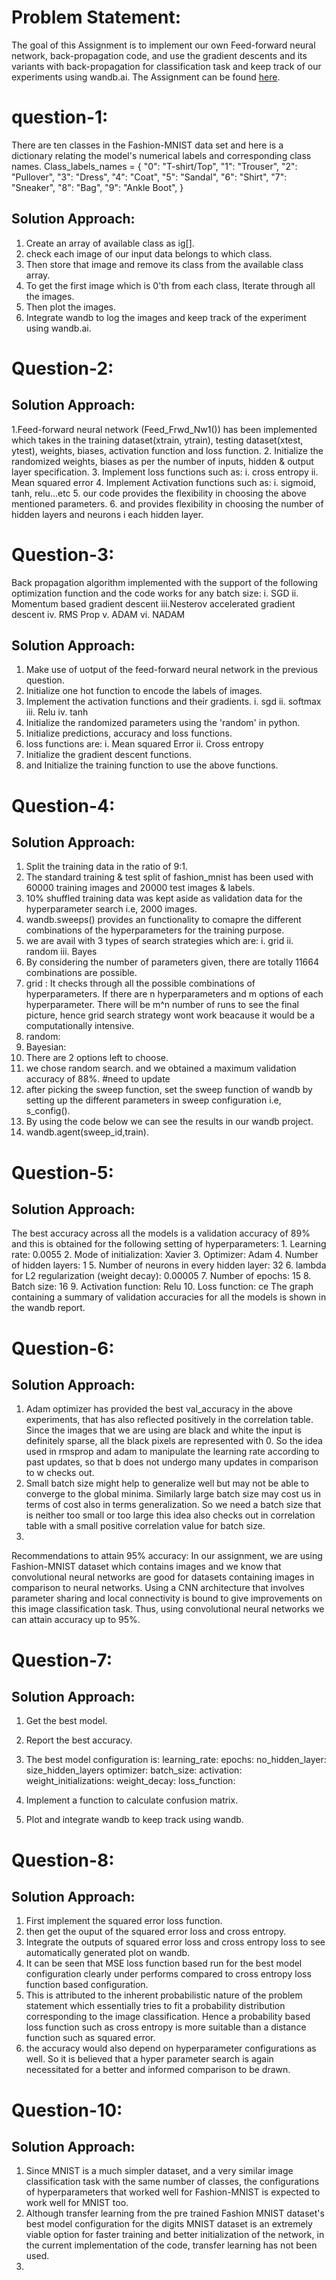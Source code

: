 # Problem Statement:
The goal of this Assignment is to implement our own Feed-forward neural network, back-propagation code, and use the gradient descents and its variants with back-propagation for classification task and keep track of our experiments using wandb.ai.
The Assignment can be found [here](https://wandb.ai/miteshk/assignments/reports/Assignment-1--VmlldzozNjk4NDE?accessToken=r7ndsh8lf4wlxyjln7phvvfb8ftvc0n4lyn4tiowdg06hhzpzfzki4jrm28wqh44).

# question-1:
There are ten classes in the Fashion-MNIST data set and here is a dictionary relating the model's numerical labels and corresponding class names. 
Class_labels_names = 
{       "0": "T-shirt/Top",          "1": "Trouser",
         "2": "Pullover",            "3": "Dress",
        "4": "Coat",                 "5": "Sandal",
        "6": "Shirt",                "7": "Sneaker",
        "8": "Bag",                  "9": "Ankle Boot",     }
## Solution Approach:
1. Create an array of available class as ig[].
2. check each image of our input data belongs to which class.
3. Then store that image and remove its class from the available class array.
4. To get the first image which is 0'th from each class, Iterate through all the images.
5. Then plot the images.
6. Integrate wandb to log the images and keep track of the experiment using wandb.ai.

# Question-2:
## Solution Approach:
1.Feed-forward neural network (Feed_Frwd_Nw1()) has been implemented which takes in the training dataset(xtrain, ytrain), testing dataset(xtest, ytest), weights, biases, activation function and loss function.
2. Initialize the randomized weights, biases as per the number of inputs, hidden & output layer specification.
3. Implement loss functions such as:
      i. cross entropy
      ii. Mean squared error
4. Implement Activation functions such as:
     i. sigmoid, tanh, relu...etc
5. our code provides the flexibility in choosing the above mentioned parameters.
6. and provides flexibility in choosing the number of hidden layers and neurons i each hidden layer.


# Question-3:

Back propagation algorithm implemented with the support of the following optimization function and the code works for any batch size:
    i.  SGD
    ii. Momentum based gradient descent
    iii.Nesterov accelerated gradient descent
    iv. RMS Prop
    v.  ADAM
    vi. NADAM

## Solution Approach:
1. Make use of uotput of the feed-forward neural network in the previous question.
2. Initialize one hot function to encode the labels of images.
3. Implement the activation functions and their gradients.
    i. sgd
    ii. softmax
   iii. Relu
    iv. tanh
4. Initialize the randomized parameters using the 'random' in python.
5. Initialize predictions, accuracy and loss functions.
6. loss functions are:
    i. Mean squared Error
    ii. Cross entropy
7. Initialize the gradient descent functions.
8. and Initialize the training function to use the above functions.


# Question-4:
## Solution Approach:
1. Split the training data in the ratio of 9:1.
2. The standard training & test split of fashion_mnist has been used with 60000 training images and 20000 test images & labels.
3. 10% shuffled training data was kept aside as validation data for the hyperparameter search i.e, 2000 images.
4. wandb.sweeps() provides an functionality to comapre the different combinations of the hyperparameters for the training purpose.
5. we are avail with 3 types of search strategies which are:
    i. grid
    ii. random
    iii. Bayes
6. By considering the number of parameters given, there are totally 11664 combinations are possible.
7. grid : It checks through all the possible combinations of hyperparameters. If there are n hyperparameters and m options of each hyperparameter. 
  There will be m^n number of runs to see the final picture, hence grid search strategy wont work beacause it would be a computationally intensive.
8. random:
9. Bayesian: 
10. There are 2 options left to choose.
11. we chose random search. and we obtained a maximum validation accuracy of 88%. #need to update
12. after picking the sweep function, set the sweep function of wandb by setting up the different parameters in sweep configuration i.e, s_config().
13. By using the code below we can see the results in our wandb project.
14. wandb.agent(sweep_id,train).

# Question-5:
## Solution Approach:
The best accuracy across all the models is a validation accuracy of 89% and this is obtained for the following setting of hyperparameters:
         1. Learning rate: 0.0055
         2. Mode of initialization: Xavier
         3. Optimizer: Adam
         4. Number of hidden layers:  1
         5. Number of neurons in every hidden layer: 32
         6. lambda for L2 regularization (weight decay): 0.00005
         7. Number of epochs: 15
         8. Batch size: 16
         9. Activation function: Relu
         10. Loss function: ce
 The graph containing a summary of validation accuracies for all the models is shown in the wandb report.


# Question-6:
## Solution Approach:
1. Adam optimizer has provided the best val_accuracy in the above experiments, that has also reflected positively in the correlation table. Since the images that we are using      are black and white the input is definitely sparse, all the black pixels are represented with 0. So the idea used in rmsprop and adam to manipulate the learning rate            according to past updates, so that b does not undergo many updates in comparison to w checks out.
2. Small batch size might help to generalize well but may not be able to converge to the global minima. Similarly large batch size may cost us in terms of cost also in terms       generalization.  So we need a batch size that is neither too small or too large this idea also checks out in correlation table with a small positive correlation value for       batch size.
3. 

Recommendations to attain 95% accuracy:
In our assignment, we are using Fashion-MNIST dataset which contains images and we know that convolutional neural networks are good for datasets containing images in comparison to neural networks. Using a CNN architecture that involves parameter sharing and local connectivity is bound to give improvements on this image classification task. Thus, using convolutional neural networks we can attain accuracy up to 95%. 

# Question-7:
## Solution Approach:
1. Get the best model.
2. Report the best accuracy.
3. The best model configuration is:
         learning_rate: 
         epochs: 
         no_hidden_layer: 
         size_hidden_layers
         optimizer: 
         batch_size:
         activation: 
         weight_initializations: 
         weight_decay: 
         loss_function:
         
4. Implement a function to calculate confusion matrix.
5. Plot and integrate wandb to keep track using wandb.






# Question-8:
## Solution Approach:
1. First implement the squared error loss function.
2. then get the ouput of the squared error loss and cross entropy.
3. Integrate the outputs of squared error loss and cross entropy loss to see automatically generated plot on wandb.
4. It can be seen that MSE loss function based run for the best model configuration clearly under performs compared to cross entropy loss function based configuration. 
5. This is attributed to the inherent probabilistic nature of the problem statement which essentially tries to fit a probability distribution corresponding to the image            classification. Hence a probability based loss function such as cross entropy is more suitable than a distance function such as squared error.
6. the accuracy would also depend on hyperparameter configurations as well. So it is believed that a hyper parameter search is again necessitated for a better and informed          comparison to be drawn. 

# Question-10:
## Solution Approach:
1. Since MNIST is a much simpler dataset, and a very similar image classification task with the same number of classes, the configurations of hyperparameters that worked well      for Fashion-MNIST is expected to work well for MNIST too.
2. Although transfer learning from the pre trained Fashion MNIST dataset's best model configuration for the digits MNIST dataset is an extremely viable option for faster           training and better initialization of the network, in the current implementation of the code, transfer learning has not been used. 
3. 






















